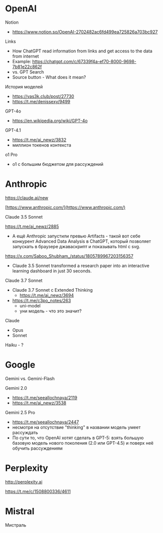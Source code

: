 

# OpenAI

Notion
- https://www.notion.so/OpenAI-2702482ac6fd499ea725826a703bc927

Links
- How ChatGPT read information from links and get access to the data from internet
- Example: https://chatgpt.com/c/67339f4a-ef70-8000-9698-7b81e22c862f
- vs. GPT Search
- Source button - What does it mean?

История моделей
- https://vas3k.club/post/27730
- https://t.me/denissexy/9499

GPT-4o
- https://en.wikipedia.org/wiki/GPT-4o

GPT-4.1
- https://t.me/ai_newz/3832
- миллион токенов контекста

o1 Pro
- o1 с большим бюджетом для рассуждений

# Anthropic

https://claude.ai/new

[https://www.anthropic.com/](https://www.anthropic.com/)

Claude 3.5 Sonnet

https://t.me/ai_newz/2885
- А ещё Anthropic запустили превью Artifacts - такой вот себе конкурент Advanced Data Analysis в ChatGPT, который позволяет запускать в браузере джаваскрипт и показывать html с svg.

https://x.com/Saboo_Shubham_/status/1805789967203156357
- Claude 3.5 Sonnet transformed a research paper into an interactive learning dashboard in just 30 seconds.

Claude 3.7 Sonnet 
- Claude 3.7 Sonnet с Extended Thinking
	- https://t.me/ai_newz/3694
- https://t.me/c3po_notes/263
	- uni-model
	- уни модель - что это значит?

Claude
- Opus
- Sonnet

Haiku - ?


# Google

Gemini vs. Gemini-Flash

Gemini 2.0
- https://t.me/seeallochnaya/2119
- https://t.me/ai_newz/3538


Gemini 2.5 Pro
- https://t.me/seeallochnaya/2447
- несмотря на отсутствие "thinking" в названии модель умеет рассуждать
- По сути то, что OpenAI хотят сделать в GPT-5: взять большую базовую модель нового поколения (2.0 или GPT-4.5) и поверх неё обучить рассуждениям

# Perplexity

http://perplexity.ai

https://t.me/c/1508800336/4611

# Mistral

Мистраль
